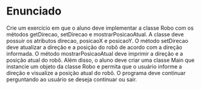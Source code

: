 # Enunciado
Crie um exercício em que o aluno deve implementar a classe Robo com os métodos getDirecao, setDirecao e mostrarPosicaoAtual. A classe deve possuir os atributos direcao, posicaoX e posicaoY. O método setDirecao deve atualizar a direção e a posição do robô de acordo com a direção informada. O método mostrarPosicaoAtual deve imprimir a direção e a posição atual do robô. Além disso, o aluno deve criar uma classe Main que instancie um objeto da classe Robo e permita que o usuário informe a direção e visualize a posição atual do robô. O programa deve continuar perguntando ao usuário se deseja continuar ou sair.